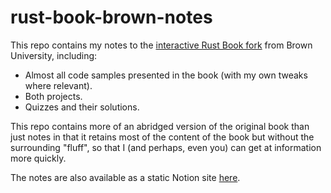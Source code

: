 # rust-book-brown-notes

This repo contains my notes to the [interactive Rust Book fork](https://rust-book.cs.brown.edu)
from Brown University, including:

* Almost all code samples presented in the book (with my own tweaks where relevant).
* Both projects.
* Quizzes and their solutions.

This repo contains more of an abridged version of the original book than just notes in that it
retains most of the content of the book but without the surrounding "fluff", so that I (and perhaps,
even you) can get at information more quickly.

The notes are also available as a static Notion site [here](https://whitenoise1213.notion.site/7583edc1f8bb4af39a65383b3c698136?v=aa858d024f3142b8a62cd91241b3f784&pvs=4).
